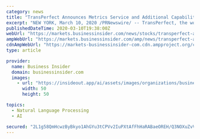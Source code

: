 ```yaml
---
category: news
title: "TransPerfect Announces Metrics Service and Additional Capabilities to Enhance Accuracy in Translation"
excerpt: "NEW YORK, March 10, 2020 /PRNewswire/ -- TransPerfect, the world's largest provider of language and technology solutions for global business, today announced the TransPerfect Metrics Service ..."
publishedDateTime: 2020-03-10T19:38:00Z
webUrl: "https://markets.businessinsider.com/news/stocks/transperfect-announces-metrics-service-and-additional-capabilities-to-enhance-accuracy-in-translation-1028982622"
ampWebUrl: "https://markets.businessinsider.com/amp/news/transperfect-announces-metrics-service-and-additional-capabilities-to-enhance-accuracy-in-translation-1028982622"
cdnAmpWebUrl: "https://markets-businessinsider-com.cdn.ampproject.org/c/s/markets.businessinsider.com/amp/news/transperfect-announces-metrics-service-and-additional-capabilities-to-enhance-accuracy-in-translation-1028982622"
type: article

provider:
  name: Business Insider
  domain: businessinsider.com
  images:
    - url: "https://insideout.app/ai/assets/images/organizations/businessinsider.com-50x50.jpg"
      width: 50
      height: 50

topics:
  - Natural Language Processing
  - AI

secured: "2L1g58QmHcwzByBkyo1AhGYu3tCPVv2IuPXtAfFhHaRABaeOREH/Q3NOXuZvVCUEmhgm19sjcX/XvdxCUYsYzJ8YzsqkSDY1fY8kBJyFWgwBl/pw9gtJp9FuKOrP5dwGfM846jQNXWVMWTzT97IRSnQg9VnKMWyUjV5z21+dXuxiZyxnZSzV++Z1Clqy/R9Z1nRtWGwEevQ1i8AjfDOak5EryFnjlI+2v23YZroqzq8q/A484WaWoQy2MAoXJmsv5ICHHEGUCrgy94KvYfG2A38i5MtOQucXBK2UVevF3iC8ohJS0aii05OhiuZmSRwd;ipNEI/1CapfD6PyNlGjAqA=="
---
```


